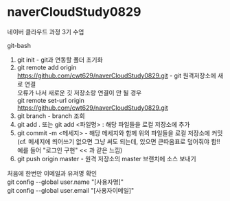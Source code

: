 # naverCloudStudy0829
네이버 클라우드 과정 3기 수업


git-bash  

1. git init - git과 연동할 폴더 초기화
2. git remote add origin https://github.com/cwt629/naverCloudStudy0829.git - git 원격저장소에 새로 연결  
오류가 나서 새로운 깃 저장소랑 연결이 안 될 경우  
git remote set-url origin https://github.com/cwt629/naverCloudStudy0829.git
3. git branch - branch 조회
4. git add . 또는 git add <파일명> : 해당 파일들을 로컬 저장소에 추가
5. git commit -m <메세지> - 해당 메세지와 함께 위의 파일들을 로컬 저장소에 커밋 (cf. 메세지에 띄어쓰기 없으면 그냥 써도 되는데, 있으면 큰따옴표로 덮어줘야 함!! 예를 들어 "로그인 구현" << 과 같은 느낌)
6. git push origin master - 원격 저장소의 master 브랜치에 소스 보내기
  
처음에 한번만 이메일과 유저명 확인  
git config --global user.name "[사용자명]"  
git config --global user.email "[사용자이메일]"  
